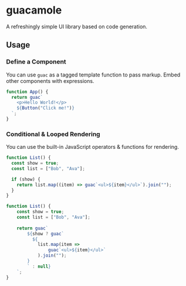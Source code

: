 # guacamole

A refreshingly simple UI library based on code generation.

## Usage

### Define a Component

You can use `guac` as a tagged template function to pass markup. Embed other
components with expressions.

```js
function App() {
  return guac`
    <p>Hello World!</p>
    ${Button("Click me!")}
  `;
}
```

### Conditional & Looped Rendering

You can use the built-in JavaScript operators & functions for rendering.

```js
function List() {
  const show = true;
  const list = ["Bob", "Ava"];

  if (show) {
    return list.map((item) => guac`<ul>${item}</ul>`).join("");
  }
}
```

```js
function List() {
	const show = true;
	const list = ["Bob", "Ava"];
	
	return guac`
		${show ? guac`
		  ${
		    list.map(item =>
			    guac`<ul>${item}</ul>`
		    ).join("");
	    }
		` : null}
	`;
}
```
